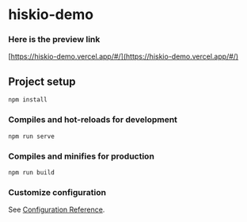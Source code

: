 # hiskio-demo

### Here is the preview link
[https://hiskio-demo.vercel.app/#/](https://hiskio-demo.vercel.app/#/)

## Project setup
```
npm install
```

### Compiles and hot-reloads for development
```
npm run serve
```

### Compiles and minifies for production
```
npm run build
```

### Customize configuration
See [Configuration Reference](https://cli.vuejs.org/config/).
